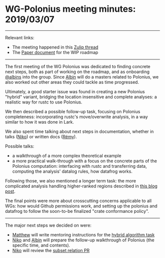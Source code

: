 # WG-Polonius meeting minutes: 2019/03/07
---

Relevant links:
- The meeting happened in this [Zulip thread](https://rust-lang.zulipchat.com/#narrow/stream/186049-t-compiler.2Fwg-polonius/topic/meeting.202019.2E03.2E07)
- The [Paper document](https://paper.dropbox.com/doc/Polonius-Roadmap--AY6C806s~AZK~e7wagmys2_wAg-hk3a9ynduUN2gk1A0NNTF) for the WIP roadmap

---

The first meeting of the WG Polonius was dedicated to finding concrete next steps, both as part of working on the roadmap, and as onboarding [@albins][Albin] into the group. Since [Albin] will do a masters related to Polonius, we also worked out other areas they could tackle as time progressed.

Ultimately, a good starter issue was found in creating a new Polonius "hybrid" variant, bridging the location insensitive and complete analyses: a realistic way for rustc to use Polonius.

We then described a possible follow-up task, focusing on Polonius completeness: incorporating rustc's move/overwrite analysis, in a way similar to how it was done in Lark.

We also spent time talking about next steps in documentation, whether in talks ([Niko]) or written docs ([Rémy]).

Possible talks:
- a walkthrough of a more complex theoretical example
- a more practical walk-through with a focus on the concrete parts of the Polonius computation: interfacing with rustc and transferring data, computing the analysis' datalog rules, how datafrog works.

Following those, we also mentioned a longer term task: the more complicated analysis handling higher-ranked regions described in [this blog post](http://smallcultfollowing.com/babysteps/blog/2019/01/21/hereditary-harrop-region-constraints/).

The final points were more about crosscutting concerns applicable to all WGs: how would Github permissions work, and setting up the polonius and datafrog to follow the soon-to-be finalized "crate conformance policy".

----
The major next steps we decided on were:
- [Matthew] will write mentoring instructions for the [hybrid algorithm task](https://github.com/rust-lang/polonius/issues/100)
- [Niko] and [Albin] will prepare the follow-up walkthrough of Polonius (the specific time, and contents). 
- [Niko] will review the [subset relation PR](https://github.com/rust-lang/polonius/pull/99)

[Albin]: https://github.com/albins
[Niko]: https://github.com/nikomatsakis
[Matthew]: https://github.com/matthewjasper
[Rémy]: https://github.com/lqd
[Lark]: https://github.com/lark-exploration/lark/blob/master/components/lark-type-check/src/full_inference/analysis/initialization.rs